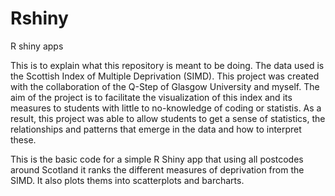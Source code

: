 # Rshiny
R shiny apps

This is to explain what this repository is meant to be doing. The data used is the Scottish Index of Multiple Deprivation (SIMD). This project was created with the collaboration of the Q-Step of Glasgow University and myself. The aim of the project is to facilitate the visualization of this index and its measures to students with little to no-knowledge of coding or statistis. As a result, this project was able to allow students to get a sense of statistics, the relationships and patterns that emerge in the data and how to interpret these. 

This is the basic code for a simple R Shiny app that using all postcodes around Scotland it ranks the different measures of deprivation from the SIMD. It also plots thems into scatterplots and barcharts. 
